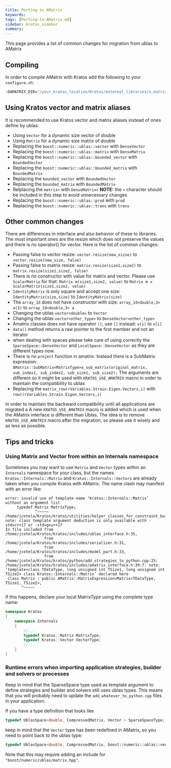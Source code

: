 ```yaml
---
title: Porting to AMatrix
keywords: 
tags: [Porting-to-AMatrix.md]
sidebar: kratos_sidebar
summary: 
---
```


This page provides a list of common changes for migration from ublas to AMatrix

## Compiling

In  order to compile AMatrix with Kratos add the following to your `configure.sh`:

~~~sh
-DAMATRIX_DIR="/your_kratos_location/Kratos/external_libraries/a_matrix/" \
~~~

## Using Kratos vector and matrix aliases
It is recommended to use Kratos vector and matrix aliases instead of ones define by ublas:

* Using `Vector` for a dynamic size vector of double
* Using `Matrix` for a dynamic size matrix of double
* Replacing the `boost::numeric::ublas::vector` with `DenseVector`
* Replacing the `boost::numeric::ublas::matrix` with `DenseMatrix`
* Replacing the `boost::numeric::ublas::bounded_vector` with `BoundedVector`
* Replacing the `boost::numeric::ublas::bounded_matrix` with `BoundedMatrix`
* Replacing the `bounded_vector` with `BoundedVector`
* Replacing the `bounded_matrix` with `BoundedMatrix`
* Relplacing the `matrix<` with `DenseMatrix<` **NOTE:** the `<` character should be included in this step to avoid unnecessary changes
* Replacing the `boost::numeric::ublas::prod` with `prod`
* Replacing the `boost::numeric::ublas::trans` with `trans`

## Other common changes
There are differences in interface and also behavior of these to libraries. The most important ones are the resize which does not preserve the values and there is no operator() for vector. Here is the list of common changes:

* Passing false to vector resize: `vector.resize(new_sizse)` to `vector.resize(new_size, false)`
* Passing false to matrix resize: `matrix.resize(size1,size2)` to `matrix.resize(size1,size2, false)`
* There is no constructor with value for matrix and vector. Please use `ScalarMatrix` for that: `Matrix m(size1,size2, value)` to `Matrix m = ScalarMatrix(size1,size2, value)`
* `IdentityMatrix` is only square and accept one size: `IdentityMatrix(size,size)` to `IdentityMatrix(size)`
* The `array_1d` does not have constructor with size: `array_1d<double,3> a(3)` to `array_1d<double,3> a`
* Changing the ublas `vector<double>`  to `Vector`
* Changing the ublas `vector<other_type>` to `DenseVector<other_type>`
* Amatrix classes does not have operator `()`; use `[]` instead: `v(i)` to `v[i]`
* `data()` method returns a raw pointer to the first member and not an iterator
* when dealing with spaces please take care of using correctly the `SparseSpace::DenseVector` and `LocalSpace::DenseVector` as they are different types now.
* There is no `project` function in amatrix. Instead there is a SubMatrix expression:  `AMatrix::SubMatrix<MatrixType>a_sub_matrix(original_matrix, sub_index1, sub_index2, sub_size1, sub_size2);` The arguments are different so it might be used with `KRATOS_USE_AMATRIX` macro in order to maintain the compatibility to ublas
*  Replacing the `matrix_row(rVariables.Strain.Eigen.Vectors,i)` with `row((rVariables.Strain.Eigen.Vectors,i)` 

In order to maintain the backward compatibility until all applications are migrated a A new `KRATOS_USE_AMATRIX` macro is added which is used when the AMatrix interface is different than Ublas. The idea is to remove `KRATOS_USE_AMATRIX` macro after the migration, so please use it wisely and as less as possible.

## Tips and tricks

### Using Matrix and Vector from within an Internals namespace

Sometimes you may want to use `Matrix` and `Vector` types within an `Internals` namespace for your class, but the names `Kratos::Internals::Matrix` and `Kratos::Internals::Vectors` are already taken when you compile Kratos with AMatrix. The name clash may manifest with an error like:

```
error: invalid use of template-name ‘Kratos::Internals::Matrix’ without an argument list
     typedef Matrix MatrixType;
             ^~~~~~
/home/jcotela/Kratos/kratos/utilities/helper_classes_for_constraint_builder.h:431:13: note: class template argument deduction is only available with -std=c++17 or -std=gnu++17
In file included from /home/jcotela/Kratos/kratos/includes/ublas_interface.h:35,
                 from /home/jcotela/Kratos/kratos/includes/serializer.h:31,
                 from /home/jcotela/Kratos/kratos/includes/model_part.h:33,
                 from /home/jcotela/Kratos/kratos/python/add_strategies_to_python.cpp:25:
/home/jcotela/Kratos/kratos/includes/amatrix_interface.h:39:7: note: ‘template<class TDataType, long unsigned int TSize1, long unsigned int TSize2> class Kratos::Internals::Matrix’ declared here
 class Matrix : public AMatrix::MatrixExpression<Matrix<TDataType, TSize1, TSize2>,
       ^~~~~~
```

If this happens, declare your local MatrixType using the complete type name:
```c++
namespace Kratos
{
    namespace Internals
    {
        //...
        typedef Kratos::Matrix MatrixType;
        typedef Kratos::Vector VectorType;
        //...
    }
}
```

### Runtime errors when importing application strategies, builder and solvers or processes

Keep in mind that the SparseSpace type used as template argument to define strategies and builder and solvers still uses ublas types. This means that you will probably need to update the `add_whatever_to_python.cpp` files in your application.

If you have a type definition that looks like
```c++
typedef UblasSpace<double, CompressedMatrix, Vector > SparseSpaceType;
```
keep in mind that the `Vector` type has been redefined in AMatrix, so you need to point back to the ublas type:
```c++
typedef UblasSpace<double, CompressedMatrix, boost::numeric::ublas::vector<double>> SparseSpaceType;
```
Note that this may require adding an include for `"boost/numeric/ublas/matrix.hpp"`.